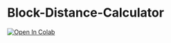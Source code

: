 # Block-Distance-Calculator
[![Open In Colab](https://colab.research.google.com/assets/colab-badge.svg)](https://colab.research.google.com/github/chairpop/Block-Distance-Calculator/blob/main/Block_Distance_Calculator.ipynb)
